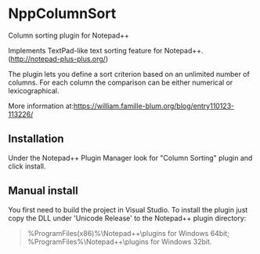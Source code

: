 NppColumnSort
=============

Column sorting plugin for Notepad++

Implements TextPad-like text sorting feature for Notepad++.
(http://notepad-plus-plus.org/)

The plugin lets you define a sort criterion based on an unlimited number of columns. For each column the comparison can be either numerical or lexicographical.

More information at:https://william.famille-blum.org/blog/entry110123-113226/

Installation
--------------

Under the Notepad++ Plugin Manager look for "Column Sorting" plugin and click install.

Manual install
-----------------
You first need to build the project in Visual Studio. To install the plugin just copy the DLL under 'Unicode Release' to the Notepad++ plugin directory: 

> %ProgramFiles(x86)%\Notepad++\plugins for Windows 64bit;
> %ProgramFiles%\Notepad++\plugins for Windows 32bit.
